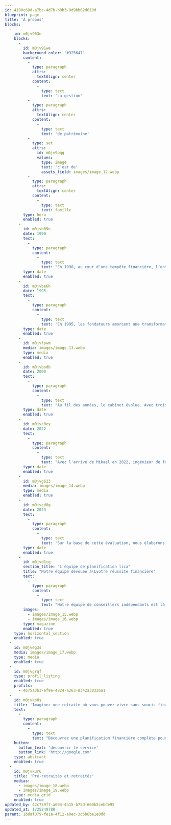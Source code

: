 ```yaml
---
id: 4100c68d-a7bc-4d7b-b0b3-9d9bb62d610d
blueprint: page
title: 'À propos'
blocks:
  -
    id: m0jv903e
    blocks:
      -
        id: m0jv91we
        background_color: '#325647'
        content:
          -
            type: paragraph
            attrs:
              textAlign: center
            content:
              -
                type: text
                text: 'La gestion'
          -
            type: paragraph
            attrs:
              textAlign: center
            content:
              -
                type: text
                text: 'de patrimoine'
          -
            type: set
            attrs:
              id: m0jv9pqg
              values:
                type: image
                text: 'c’est de'
                assets_field: images/image_12.webp
          -
            type: paragraph
            attrs:
              textAlign: center
            content:
              -
                type: text
                text: famille
        type: hero
        enabled: true
      -
        id: m0jvb09n
        date: 1990
        text:
          -
            type: paragraph
            content:
              -
                type: text
                text: "En 1990, au cœur d'une tempête financière, l’entreprise voit le jour. Malgré une récession implacable, les fondateurs, Yvan Mathieu et son oncle, relèvent le défi avec audace, marquant le début d'un parcours exceptionnel."
        type: date
        enabled: true
      -
        id: m0jvbe6h
        date: 1995
        text:
          -
            type: paragraph
            content:
              -
                type: text
                text: 'En 1995, les fondateurs amorcent une transformation significative, offrant une heure de consultation à chaque participant et établissant un modèle innovant de cabinet de planification financière.'
        type: date
        enabled: true
      -
        id: m0jvfpwm
        media: images/image_13.webp
        type: media
        enabled: true
      -
        id: m0jvbodb
        date: 2000
        text:
          -
            type: paragraph
            content:
              -
                type: text
                text: "Au fil des années, le cabinet évolue. Avec trois adjointes, une réceptionniste et l'ajout stratégique de Peter, un courtier avec son propre portefeuille de clients en 2000, Planification Lica devient plus diversifié pour mieux servir ses clients."
        type: date
        enabled: true
      -
        id: m0jvc0ey
        date: 2022
        text:
          -
            type: paragraph
            content:
              -
                type: text
                text: "Avec l'arrivé de Mikael en 2022, ingénieur de formation et Directeur Général, le trio familial prend la barre pour guider les clients vers une retraite financièrement sécurisée."
        type: date
        enabled: true
      -
        id: m0jvg623
        media: images/image_14.webp
        type: media
        enabled: true
      -
        id: m0jvcd8g
        date: 2023
        text:
          -
            type: paragraph
            content:
              -
                type: text
                text: 'Sur la base de cette évaluation, nous élaborons un plan financier personnalisé qui prend en compte vos besoins actuels'
        type: date
        enabled: true
      -
        id: m0jvd1cq
        section_title: "L'équipe de planification lica"
        title: "Notre équipe dévouée à\Lvotre réussite financière"
        text:
          -
            type: paragraph
            content:
              -
                type: text
                text: "Notre équipe de conseillers indépendants est là pour vous accompagner dans la réalisation de vos projets financiers. Forts de plus de 30 ans d'expérience, nous mettons tout en œuvre pour vous offrir des conseils personnalisés et objectifs. Que ce soit pour planifier votre retraite ou gérer vos finances personnelles, nous sommes là pour vous guider à chaque étape de votre parcours."
        images:
          - images/image_15.webp
          - images/image_16.webp
        type: magazine
        enabled: true
    type: horizontal_section
    enabled: true
  -
    id: m0jveg3s
    media: images/image_17.webp
    type: media
    enabled: true
  -
    id: m0jvgrqf
    type: profil_listing
    enabled: true
    profils:
      - 4675a3b3-ef9e-4824-a263-8342a38326a1
  -
    id: m0jvkb8s
    title: 'Imaginez une retraite où vous pouvez vivre sans soucis financiers.'
    text:
      -
        type: paragraph
        content:
          -
            type: text
            text: "Découvrez une planification financière complète pour votre retraite avec Planification Lica. Nos conseillers spécialisés vous aident à créer un plan personnalisé pour réaliser vos rêves de retraite, en tenant compte de vos besoins actuels et futurs. Avec notre approche indépendante et notre suivi continu, profitez d'une retraite sans soucis financiers. Prenez rendez-vous dès aujourd'hui pour commencer à planifier votre avenir avec confiance."
    button:
      button_text: 'découvrir le service'
      button_link: 'http://google.com'
    type: abstract
    enabled: true
  -
    id: m0jvkur6
    title: 'Pré-retraités et retraités'
    medias:
      - images/image_18.webp
      - images/image_19.webp
    type: media_grid
    enabled: true
updated_by: 42c739f7-a694-4a15-b75d-660b2cebde95
updated_at: 1725249788
parent: 1bdaf079-fe1a-4f12-a0ec-3d5b6be1e0dd
---
```

